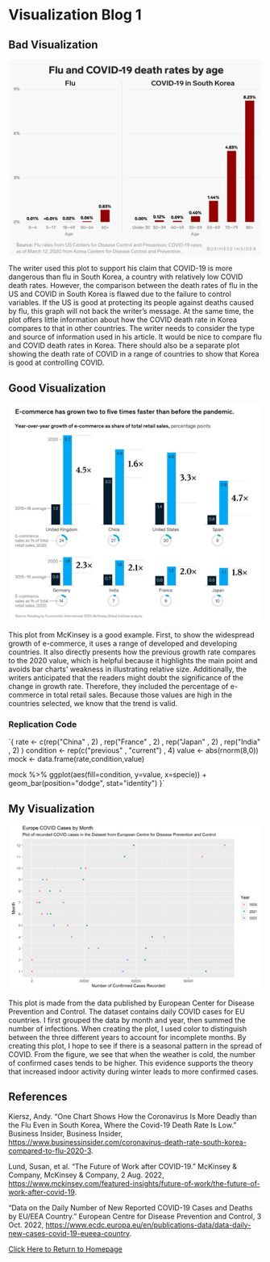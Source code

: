 # Visualization Blog 1

## Bad Visualization

<p align="center">
<img src="Figures/VisBlog1-1.JPG" width="500" />
</p>

The writer used this plot to support his claim that COVID-19 is more dangerous than flu in South Korea, a country with relatively low COVID death rates. However, the comparison between the death rates of flu in the US and COVID in South Korea is flawed due to the failure to control variables. If the US is good at protecting its people against deaths caused by flu, this graph will not back the writer’s message. At the same time, the plot offers little information about how the COVID death rate in Korea compares to that in other countries. The writer needs to consider the type and source of information used in his article. It would be nice to compare flu and COVID death rates in Korea. There should also be a separate plot showing the death rate of COVID in a range of countries to show that Korea is good at controlling COVID.

## Good Visualization

<p align="center">
<img src="Figures/VisBlog1-2.JPG" width="500" />
</p>

This plot from McKinsey is a good example. First, to show the widespread growth of e-commerce, it uses a range of developed and developing countries. It also directly presents how the previous growth rate compares to the 2020 value, which is helpful because it highlights the main point and avoids bar charts' weakness in illustrating relative size. Additionally, the writers anticipated that the readers might doubt the significance of the change in growth rate. Therefore, they included the percentage of e-commerce in total retail sales. Because those values are high in the countries selected, we know that the trend is valid.

### Replication Code

`{
rate <- c(rep("China" , 2) , rep("France" , 2) , rep("Japan" , 2) , rep("India" , 2) )
condition <- rep(c("previous" , "current") , 4)
value <- abs(rnorm(8,0))
mock <- data.frame(rate,condition,value)

mock %>% ggplot(aes(fill=condition, y=value, x=specie)) + 
  geom_bar(position="dodge", stat="identity")
  }`

## My Visualization

<p align="center">
<img src="Data/VisBlog1/Plot.png" width="500" />
</p>

This plot is made from the data published by European Center for Disease Prevention and Control. The dataset contains daily COVID cases for EU countries. I first grouped the data by month and year, then summed the number of infections. When creating the plot, I used color to distinguish between the three different years to account for incomplete months. By creating this plot, I hope to see if there is a seasonal pattern in the spread of COVID. From the figure, we see that when the weather is cold, the number of confirmed cases tends to be higher. This evidence supports the theory that increased indoor activity during winter leads to more confirmed cases.

## References

Kiersz, Andy. “One Chart Shows How the Coronavirus Is More Deadly than the Flu Even in South Korea, Where the Covid-19 Death Rate Is Low.” Business Insider, Business Insider, https://www.businessinsider.com/coronavirus-death-rate-south-korea-compared-to-flu-2020-3. 

Lund, Susan, et al. “The Future of Work after COVID-19.” McKinsey & Company, McKinsey & Company, 2 Aug. 2022, https://www.mckinsey.com/featured-insights/future-of-work/the-future-of-work-after-covid-19.

“Data on the Daily Number of New Reported COVID-19 Cases and Deaths by EU/EEA Country.” European Centre for Disease Prevention and Control, 3 Oct. 2022, https://www.ecdc.europa.eu/en/publications-data/data-daily-new-cases-covid-19-eueea-country. 

[Click Here to Return to Homepage](README.md)
